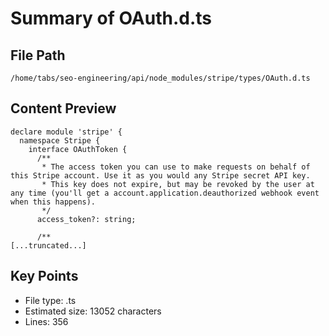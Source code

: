# Summary of OAuth.d.ts
  
## File Path
`/home/tabs/seo-engineering/api/node_modules/stripe/types/OAuth.d.ts`

## Content Preview
```
declare module 'stripe' {
  namespace Stripe {
    interface OAuthToken {
      /**
       * The access token you can use to make requests on behalf of this Stripe account. Use it as you would any Stripe secret API key.
       * This key does not expire, but may be revoked by the user at any time (you'll get a account.application.deauthorized webhook event when this happens).
       */
      access_token?: string;

      /**
[...truncated...]
```

## Key Points
- File type: .ts
- Estimated size: 13052 characters
- Lines: 356
